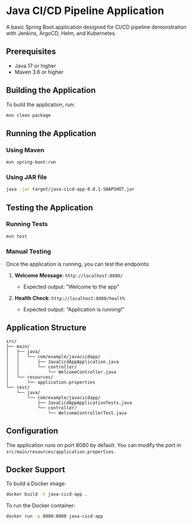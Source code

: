 # Java CI/CD Pipeline Application

A basic Spring Boot application designed for CI/CD pipeline demonstration with Jenkins, ArgoCD, Helm, and Kubernetes.

## Prerequisites

- Java 17 or higher
- Maven 3.6 or higher

## Building the Application

To build the application, run:

```bash
mvn clean package
```

## Running the Application

### Using Maven
```bash
mvn spring-boot:run
```

### Using JAR file
```bash
java -jar target/java-cicd-app-0.0.1-SNAPSHOT.jar
```

## Testing the Application

### Running Tests
```bash
mvn test
```

### Manual Testing
Once the application is running, you can test the endpoints:

1. **Welcome Message**: `http://localhost:8080/`
   - Expected output: "Welcome to the app"

2. **Health Check**: `http://localhost:8080/health`
   - Expected output: "Application is running!"

## Application Structure

```
src/
├── main/
│   ├── java/
│   │   └── com/example/javacicdapp/
│   │       ├── JavaCicdAppApplication.java
│   │       └── controller/
│   │           └── WelcomeController.java
│   └── resources/
│       └── application.properties
└── test/
    └── java/
        └── com/example/javacicdapp/
            ├── JavaCicdAppApplicationTests.java
            └── controller/
                └── WelcomeControllerTest.java
```

## Configuration

The application runs on port 8080 by default. You can modify the port in `src/main/resources/application.properties`.

## Docker Support

To build a Docker image:

```bash
docker build -t java-cicd-app .
```

To run the Docker container:

```bash
docker run -p 8080:8080 java-cicd-app
``` 